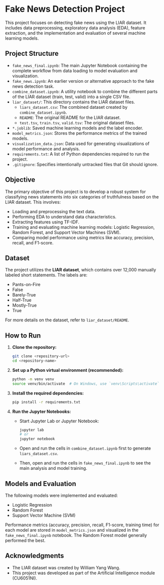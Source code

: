 # Fake News Detection Project

This project focuses on detecting fake news using the LIAR dataset. It includes data preprocessing, exploratory data analysis (EDA), feature extraction, and the implementation and evaluation of several machine learning models.

## Project Structure

- `fake_news_final.ipynb`: The main Jupyter Notebook containing the complete workflow from data loading to model evaluation and visualization.
- `fake_news.ipynb`: An earlier version or alternative approach to the fake news detection task.
- `combine_dataset.ipynb`: A utility notebook to combine the different parts of the LIAR dataset (train, test, valid) into a single CSV file.
- `liar_dataset/`: This directory contains the LIAR dataset files.
  - `liars_dataset.csv`: The combined dataset created by `combine_dataset.ipynb`.
  - `README`: The original README for the LIAR dataset.
  - `test.tsv`, `train.tsv`, `valid.tsv`: The original dataset files.
- `*.joblib`: Saved machine learning models and the label encoder.
- `model_metrics.json`: Stores the performance metrics of the trained models.
- `visualization_data.json`: Data used for generating visualizations of model performance and analysis.
- `requirements.txt`: A list of Python dependencies required to run the project.
- `.gitignore`: Specifies intentionally untracked files that Git should ignore.

## Objective

The primary objective of this project is to develop a robust system for classifying news statements into six categories of truthfulness based on the LIAR dataset. This involves:

- Loading and preprocessing the text data.
- Performing EDA to understand data characteristics.
- Extracting features using TF-IDF.
- Training and evaluating machine learning models: Logistic Regression, Random Forest, and Support Vector Machines (SVM).
- Comparing model performance using metrics like accuracy, precision, recall, and F1-score.

## Dataset

The project utilizes the **LIAR dataset**, which contains over 12,000 manually labeled short statements. The labels are:

- Pants-on-Fire
- False
- Barely-True
- Half-True
- Mostly-True
- True

For more details on the dataset, refer to `liar_dataset/README`.

## How to Run

1. **Clone the repository:**

    ```bash
    git clone <repository-url>
    cd <repository-name>
    ```

2. **Set up a Python virtual environment (recommended):**

    ```bash
    python -m venv venv
    source venv/bin/activate  # On Windows, use `venv\Scripts\activate`
    ```

3. **Install the required dependencies:**

    ```bash
    pip install -r requirements.txt
    ```

4. **Run the Jupyter Notebooks:**
    - Start Jupyter Lab or Jupyter Notebook:

      ```bash
      jupyter lab
      # or
      jupyter notebook
      ```

    - Open and run the cells in `combine_dataset.ipynb` first to generate `liars_dataset.csv`.
    - Then, open and run the cells in `fake_news_final.ipynb` to see the main analysis and model training.

## Models and Evaluation

The following models were implemented and evaluated:

- Logistic Regression
- Random Forest
- Support Vector Machine (SVM)

Performance metrics (accuracy, precision, recall, F1-score, training time) for each model are stored in `model_metrics.json` and visualized in the `fake_news_final.ipynb` notebook. The Random Forest model generally performed the best.

## Acknowledgments

- The LIAR dataset was created by William Yang Wang.
- This project was developed as part of the Artificial Intelligence module (CU6051NI).
